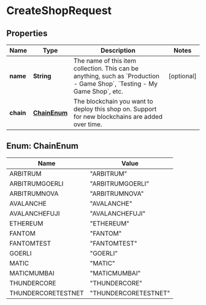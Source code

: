 

# CreateShopRequest


## Properties

| Name | Type | Description | Notes |
|------------ | ------------- | ------------- | -------------|
|**name** | **String** | The name of this item collection. This can be anything, such as &#x60;Production - Game Shop&#x60;, &#x60;Testing - My Game Shop&#x60;, etc. |  [optional] |
|**chain** | [**ChainEnum**](#ChainEnum) | The blockchain you want to deploy this shop on. Support for new blockchains are added over time. |  |



## Enum: ChainEnum

| Name | Value |
|---- | -----|
| ARBITRUM | &quot;ARBITRUM&quot; |
| ARBITRUMGOERLI | &quot;ARBITRUMGOERLI&quot; |
| ARBITRUMNOVA | &quot;ARBITRUMNOVA&quot; |
| AVALANCHE | &quot;AVALANCHE&quot; |
| AVALANCHEFUJI | &quot;AVALANCHEFUJI&quot; |
| ETHEREUM | &quot;ETHEREUM&quot; |
| FANTOM | &quot;FANTOM&quot; |
| FANTOMTEST | &quot;FANTOMTEST&quot; |
| GOERLI | &quot;GOERLI&quot; |
| MATIC | &quot;MATIC&quot; |
| MATICMUMBAI | &quot;MATICMUMBAI&quot; |
| THUNDERCORE | &quot;THUNDERCORE&quot; |
| THUNDERCORETESTNET | &quot;THUNDERCORETESTNET&quot; |



